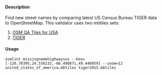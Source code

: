 #### Description

Find new street names by comparing latest US Census Bureau TIGER data to OpenStreetMap. This validator uses two mbtiles sets:

1. [OSM QA Tiles for USA](https://s3.amazonaws.com/mapbox/osm-qa-tiles/latest.country/united_states_of_america.mbtiles.gz)
2. [TIGER](https://s3.amazonaws.com/mapbox/tile-reduce-watchbot/mbtiles/tiger2015.mbtiles)


#### Usage

`osmlint missingnamehighwaysus --box=[-126.70395,24.536232,-66.498871,49.446059] --zoom=12 united_states_of_america.mbtiles tiger2015.mbtiles`
